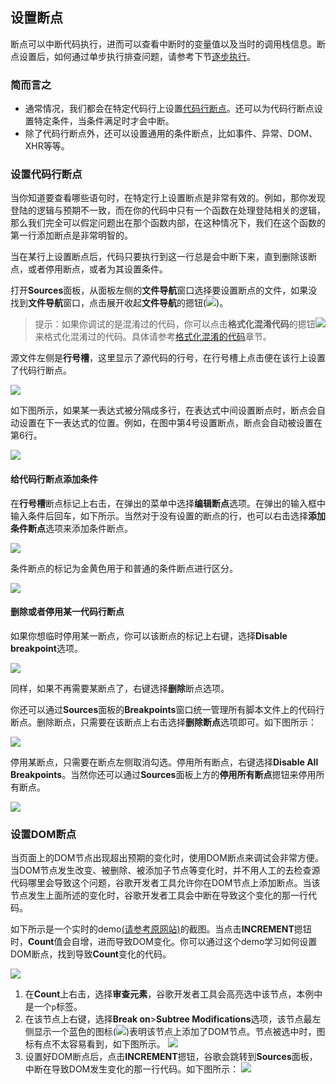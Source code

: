 ## 设置断点

断点可以中断代码执行，进而可以查看中断时的变量值以及当时的调用栈信息。断点设置后，如何通过单步执行排查问题，请参考下节[逐步执行](逐步执行.md)。

### 简而言之

* 通常情况，我们都会在特定代码行上设置[代码行断点](代码调试.md)。还可以为代码行断点设置特定条件，当条件满足时才会中断。
* 除了代码行断点外，还可以设置通用的条件断点，比如事件、异常、DOM、XHR等等。

### 设置代码行断点

当你知道要查看哪些语句时，在特定行上设置断点是非常有效的。例如，那你发现登陆的逻辑与预期不一致，而在你的代码中只有一个函数在处理登陆相关的逻辑，那么我们完全可以假定问题出在那个函数内部，在这种情况下，我们在这个函数的第一行添加断点是非常明智的。

当在某行上设置断点后，代码只要执行到这一行总是会中断下来，直到删除该断点，或者停用断点，或者为其设置条件。

打开**Sources**面板，从面板左侧的**文件导航**窗口选择要设置断点的文件，如果没找到**文件导航**窗口，点击展开收起**文件导航**的摁钮(![](https://developers.google.cn/web/tools/chrome-devtools/javascript/imgs/file-navigator.png))。

 > 提示：如果你调试的是混淆过的代码，你可以点击**格式化混淆代码**的摁钮![](https://developers.google.cn/web/tools/chrome-devtools/javascript/imgs/pretty-print.png)来格式化混淆过的代码。具体请参考[格式化混淆的代码](格式化混淆的代码.md)章节。
 
源文件左侧是**行号槽**，这里显示了源代码的行号，在行号槽上点击便在该行上设置了代码行断点。

  ![](https://developers.google.cn/web/tools/chrome-devtools/javascript/imgs/line-number-breakpoint.png)
  
如下图所示，如果某一表达式被分隔成多行，在表达式中间设置断点时，断点会自动设置在下一表达式的位置。例如，在图中第4号设置断点，断点会自动被设置在第6行。

![](https://developers.google.cn/web/tools/chrome-devtools/javascript/imgs/mid-expression-breakpoint.png)

#### 给代码行断点添加条件

在**行号槽**断点标记上右击，在弹出的菜单中选择**编辑断点**选项。在弹出的输入框中输入条件后回车，如下所示。当然对于没有设置的断点的行，也可以右击选择**添加条件断点**选项来添加条件断点。

![](https://developers.google.cn/web/tools/chrome-devtools/javascript/imgs/adding-condition.png)

条件断点的标记为金黄色用于和普通的条件断点进行区分。

![](https://developers.google.cn/web/tools/chrome-devtools/javascript/imgs/conditional-breakpoint.png)

#### 删除或者停用某一代码行断点

如果你想临时停用某一断点，你可以该断点的标记上右键，选择**Disable breakpoint**选项。

![](https://developers.google.cn/web/tools/chrome-devtools/javascript/imgs/disable-breakpoint.png)

同样，如果不再需要某断点了，右键选择**删除**断点选项。

你还可以通过**Sources**面板的**Breakpoints**窗口统一管理所有脚本文件上的代码行断点。删除断点，只需要在该断点上右击选择**删除断点**选项即可。如下图所示：

![](https://developers.google.cn/web/tools/chrome-devtools/javascript/imgs/breakpoints-pane.png)

停用某断点，只需要在断点左侧取消勾选。停用所有断点，右键选择**Disable All Breakpoints**。当然你还可以通过**Sources**面板上方的**停用所有断点**摁钮来停用所有断点。

![](http://p1.bpimg.com/582863/c0d3b6993dd69d49.png)

### 设置DOM断点

当页面上的DOM节点出现超出预期的变化时，使用DOM断点来调试会非常方便。当DOM节点发生改变、被删除、被添加子节点等变化时，并不用人工的去检查源代码哪里会导致这个问题，谷歌开发者工具允许你在DOM节点上添加断点。当该节点发生上面所述的变化时，谷歌开发者工具会中断在导致这个变化的那一行代码。

如下所示是一个实时的demo[(请参考原网站)](https://developers.google.cn/web/tools/chrome-devtools/javascript/add-breakpoints)的截图。当点击**INCREMENT**摁钮时，**Count**值会自增，进而导致DOM变化。你可以通过这个demo学习如何设置DOM断点，找到导致**Count**变化的代码。

![](http://i1.piimg.com/582863/3562da161adb646d.png)

1. 在**Count**上右击，选择**审查元素**，谷歌开发者工具会高亮选中该节点，本例中是一个`p`标签。
2. 在该节点上右键，选择**Break on**>**Subtree Modifications**选项，该节点最左侧显示一个蓝色的图标(![](https://developers.google.cn/web/tools/chrome-devtools/javascript/imgs/dom-breakpoint-icon.png))表明该节点上添加了DOM节点。节点被选中时，图标有点不太容易看到，如下图所示。
![](http://p1.bpimg.com/582863/bfdc4964e539692a.png)
3. 设置好DOM断点后，点击**INCREMENT**摁钮，谷歌会跳转到**Sources**面板，中断在导致DOM发生变化的那一行代码。如下图所示：
![](http://i1.piimg.com/582863/da71623f745e902f.png)